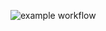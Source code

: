 ![example workflow](https://github.com/tharnath08/ECE6785Lab0/actions/workflows/main.yml/badge.svg)
